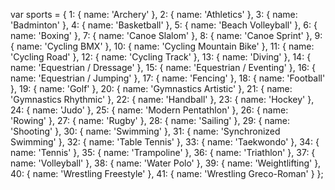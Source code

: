 var sports = {
  1: {
    name: 'Archery'
  },
  2: {
    name: 'Athletics'
  },
  3: {
    name: 'Badminton'
  },
  4: {
    name: 'Basketball'
  },
  5: {
    name: 'Beach Volleyball'
  },
  6: {
    name: 'Boxing'
  },
  7: {
    name: 'Canoe Slalom'
  },
  8: {
    name: 'Canoe Sprint'
  },
  9: {
    name: 'Cycling BMX'
  },
  10: {
    name: 'Cycling Mountain Bike'
  },
  11: {
    name: 'Cycling Road'
  },
  12: {
    name: 'Cycling Track'
  },
  13: {
    name: 'Diving'
  },
  14: {
    name: 'Equestrian / Dressage'
  },
  15: {
    name: 'Equestrian / Eventing'
  },
  16: {
    name: 'Equestrian / Jumping'
  },
  17: {
    name: 'Fencing'
  },
  18: {
    name: 'Football'
  },
  19: {
    name: 'Golf'
  },
  20: {
    name: 'Gymnastics Artistic'
  },
  21: {
    name: 'Gymnastics Rhythmic'
  },
  22: {
    name: 'Handball'
  },
  23: {
    name: 'Hockey'
  },
  24: {
    name: 'Judo'
  },
  25: {
    name: 'Modern Pentathlon'
  },
  26: {
    name: 'Rowing'
  },
  27: {
    name: 'Rugby'
  },
  28: {
    name: 'Sailing'
  },
  29: {
    name: 'Shooting'
  },
  30: {
    name: 'Swimming'
  },
  31: {
    name: 'Synchronized Swimming'
  },
  32: {
    name: 'Table Tennis'
  },
  33: {
    name: 'Taekwondo'
  },
  34: {
    name: 'Tennis'
  },
  35: {
    name: 'Trampoline'
  },
  36: {
    name: 'Triathlon'
  },
  37: {
    name: 'Volleyball'
  },
  38: {
    name: 'Water Polo'
  },
  39: {
    name: 'Weightlifting'
  },
  40: {
    name: 'Wrestling Freestyle'
  },
  41: {
    name: 'Wrestling Greco-Roman'
  }
};
